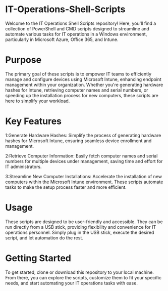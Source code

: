 # IT-Operations-Shell-Scripts

Welcome to the IT Operations Shell Scripts repository! Here, you'll find a collection of PowerShell and CMD scripts designed to streamline and automate various tasks for IT operations in a Windows environment, particularly in Microsoft Azure, Office 365, and Intune.

# Purpose

The primary goal of these scripts is to empower IT teams to efficiently manage and configure devices using Microsoft Intune, enhancing endpoint management within your organization. Whether you're generating hardware hashes for Intune, retrieving computer names and serial numbers, or speeding up the installation process for new computers, these scripts are here to simplify your workload.

# Key Features

1:Generate Hardware Hashes: Simplify the process of generating hardware hashes for Microsoft Intune, ensuring seamless device enrollment and management.

2:Retrieve Computer Information: Easily fetch computer names and serial numbers for multiple devices under management, saving time and effort for IT administrators.

3:Streamline New Computer Installations: Accelerate the installation of new computers within the Microsoft Intune environment. These scripts automate tasks to make the setup process faster and more efficient.

# Usage

These scripts are designed to be user-friendly and accessible. They can be run directly from a USB stick, providing flexibility and convenience for IT operations personnel. Simply plug in the USB stick, execute the desired script, and let automation do the rest.

# Getting Started

To get started, clone or download this repository to your local machine. From there, you can explore the scripts, customize them to fit your specific needs, and start automating your IT operations tasks with ease.

